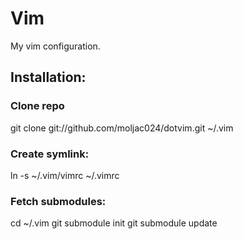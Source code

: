 Vim
=================
My vim configuration.

Installation:
-------------

### Clone repo
git clone git://github.com/moljac024/dotvim.git ~/.vim

### Create symlink:
ln -s ~/.vim/vimrc ~/.vimrc

### Fetch submodules:

cd ~/.vim
git submodule init
git submodule update
